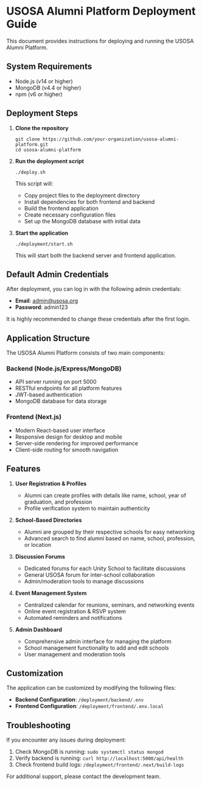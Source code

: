 # USOSA Alumni Platform Deployment Guide

This document provides instructions for deploying and running the USOSA Alumni Platform.

## System Requirements

- Node.js (v14 or higher)
- MongoDB (v4.4 or higher)
- npm (v6 or higher)

## Deployment Steps

1. **Clone the repository**
   ```
   git clone https://github.com/your-organization/usosa-alumni-platform.git
   cd usosa-alumni-platform
   ```

2. **Run the deployment script**
   ```
   ./deploy.sh
   ```
   This script will:
   - Copy project files to the deployment directory
   - Install dependencies for both frontend and backend
   - Build the frontend application
   - Create necessary configuration files
   - Set up the MongoDB database with initial data

3. **Start the application**
   ```
   ./deployment/start.sh
   ```
   This will start both the backend server and frontend application.

## Default Admin Credentials

After deployment, you can log in with the following admin credentials:

- **Email**: admin@usosa.org
- **Password**: admin123

It is highly recommended to change these credentials after the first login.

## Application Structure

The USOSA Alumni Platform consists of two main components:

### Backend (Node.js/Express/MongoDB)
- API server running on port 5000
- RESTful endpoints for all platform features
- JWT-based authentication
- MongoDB database for data storage

### Frontend (Next.js)
- Modern React-based user interface
- Responsive design for desktop and mobile
- Server-side rendering for improved performance
- Client-side routing for smooth navigation

## Features

1. **User Registration & Profiles**
   - Alumni can create profiles with details like name, school, year of graduation, and profession
   - Profile verification system to maintain authenticity

2. **School-Based Directories**
   - Alumni are grouped by their respective schools for easy networking
   - Advanced search to find alumni based on name, school, profession, or location

3. **Discussion Forums**
   - Dedicated forums for each Unity School to facilitate discussions
   - General USOSA forum for inter-school collaboration
   - Admin/moderation tools to manage discussions

4. **Event Management System**
   - Centralized calendar for reunions, seminars, and networking events
   - Online event registration & RSVP system
   - Automated reminders and notifications

5. **Admin Dashboard**
   - Comprehensive admin interface for managing the platform
   - School management functionality to add and edit schools
   - User management and moderation tools

## Customization

The application can be customized by modifying the following files:

- **Backend Configuration**: `/deployment/backend/.env`
- **Frontend Configuration**: `/deployment/frontend/.env.local`

## Troubleshooting

If you encounter any issues during deployment:

1. Check MongoDB is running: `sudo systemctl status mongod`
2. Verify backend is running: `curl http://localhost:5000/api/health`
3. Check frontend build logs: `/deployment/frontend/.next/build-logs`

For additional support, please contact the development team.
